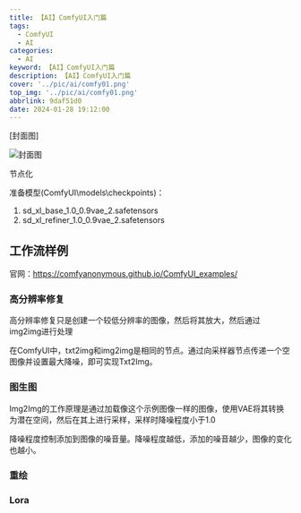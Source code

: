 ```yaml
---
title: 【AI】ComfyUI入门篇
tags:
  - ComfyUI
  - AI
categories:
  - AI
keyword: 【AI】ComfyUI入门篇
description: 【AI】ComfyUI入门篇
cover: '../pic/ai/comfy01.png'
top_img: '../pic/ai/comfy01.png'
abbrlink: 9daf51d0
date: 2024-01-28 19:12:00
---
```


[封面图]

![封面图](../pic/ai/comfy01.png)

节点化

准备模型(ComfyUI\models\checkpoints)：

1. sd_xl_base_1.0_0.9vae_2.safetensors
2. sd_xl_refiner_1.0_0.9vae_2.safetensors

## 工作流样例

官网：https://comfyanonymous.github.io/ComfyUI_examples/

### 高分辨率修复

高分辨率修复只是创建一个较低分辨率的图像，然后将其放大，然后通过img2img进行处理

在ComfyUI中，txt2img和img2img是相同的节点。通过向采样器节点传递一个空图像并设置最大降噪，即可实现Txt2Img。

### 图生图

Img2Img的工作原理是通过加载像这个示例图像一样的图像，使用VAE将其转换为潜在空间，然后在其上进行采样，采样时降噪程度小于1.0

降噪程度控制添加到图像的噪音量。降噪程度越低，添加的噪音越少，图像的变化也越小。

### 重绘


### Lora

